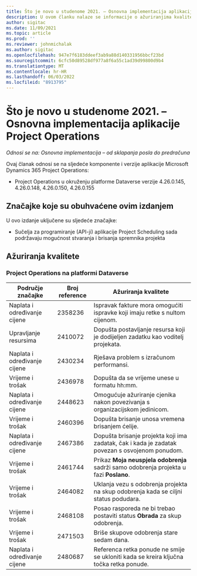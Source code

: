 ```yaml
---
title: Što je novo u studenome 2021. – Osnovna implementacija aplikacije Project Operations
description: U ovom članku nalaze se informacije o ažuriranjima kvalitete dostupnima u izdanju osnovne implementacije aplikacije Project Operations za studeni 2021.
author: sigitac
ms.date: 11/09/2021
ms.topic: article
ms.prod: ''
ms.reviewer: johnmichalak
ms.author: sigitac
ms.openlocfilehash: 947e7f6183ddeef3ab9a88d140331956bbcf23bd
ms.sourcegitcommit: 6cfc50d89528df977a8f6a55c1ad39d99800d9b4
ms.translationtype: MT
ms.contentlocale: hr-HR
ms.lasthandoff: 06/03/2022
ms.locfileid: "8913795"
---
```

# <a name="whats-new-november-2021---project-operations-lite-deployment"></a>Što je novo u studenome 2021. – Osnovna implementacija aplikacije Project Operations

_Odnosi se na: Osnovna implementacija – od sklapanja posla do predračuna_

Ovaj članak odnosi se na sljedeće komponente i verzije aplikacije Microsoft Dynamics 365 Project Operations:

- Project Operations u okruženju platforme Dataverse verzije 4.26.0.145, 4.26.0.148, 4.26.0.150, 4.26.0.155
  
## <a name="features-included-in-this-release"></a>Značajke koje su obuhvaćene ovim izdanjem

U ovo izdanje uključene su sljedeće značajke:

- Sučelja za programiranje (API-ji) aplikacije Project Scheduling sada podržavaju mogućnost stvaranja i brisanja spremnika projekta

## <a name="quality-updates"></a>Ažuriranja kvalitete

### <a name="project-operations-in-dataverse"></a>Project Operations na platformi Dataverse

| Područje značajke | Broj reference | Ažuriranja kvalitete |
| --- | --- | --- |
| Naplata i određivanje cijene | 2358236 | Ispravak fakture mora omogućiti ispravke koji imaju retke s nultom cijenom. |
| Upravljanje resursima | 2410072 | Dopušta postavljanje resursa koji je dodijeljen zadatku kao voditelj projekata. |
| Naplata i određivanje cijene | 2430234 | Rješava problem s izračunom performansi. |
| Vrijeme i trošak | 2436978 | Dopušta da se vrijeme unese u formatu hh:mm. |
| Naplata i određivanje cijene | 2448623 | Omogućuje ažuriranje cjenika nakon povezivanja s organizacijskom jedinicom. |
| Vrijeme i trošak | 2460396 | Dopušta brisanje unosa vremena brisanjem ćelije. |
| Naplata i određivanje cijene | 2467386 | Dopušta brisanje projekta koji ima zadatak, čak i kada je zadatak povezan s osvojenom ponudom. |
| Vrijeme i trošak | 2461744 | Prikaz **Moja neuspjela odobrenja** sadrži samo odobrenja projekta u fazi **Poslano**. |
| Vrijeme i trošak | 2464082 | Uklanja vezu s odobrenja projekta na skup odobrenja kada se ciljni status podudara. |
| Vrijeme i trošak | 2468108 | Posao rasporeda ne bi trebao postaviti status **Obrada** za skup odobrenja. |
| Vrijeme i trošak | 2471503 | Briše skupove odobrenja stare sedam dana. |
| Naplata i određivanje cijene | 2480687 | Referenca retka ponude ne smije se ukloniti kada se kreira ključna točka retka ponude. |
